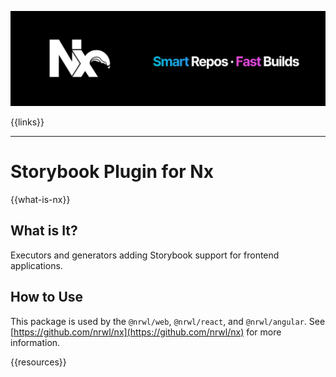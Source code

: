 <p align="center"><img src="https://raw.githubusercontent.com/nrwl/nx/master/images/nx.png" width="600"></p>

{{links}}

<hr>

# Storybook Plugin for Nx

{{what-is-nx}}

## What is It?

Executors and generators adding Storybook support for frontend applications.

## How to Use

This package is used by the `@nrwl/web`, `@nrwl/react`, and `@nrwl/angular`. See [https://github.com/nrwl/nx](https://github.com/nrwl/nx) for more information.

{{resources}}
